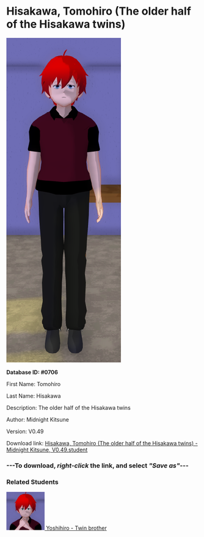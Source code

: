 # Hisakawa, Tomohiro (The older half of the Hisakawa twins)

<img src="../../Files/Images/Hisakawa, Tomohiro (The older half of the Hisakawa twins).png" title="Hisakawa, Tomohiro (The older half of the Hisakawa twins) - Midnight Kitsune, V0.49">

**Database ID: #0706**

First Name: Tomohiro

Last Name: Hisakawa

Description: The older half of the Hisakawa twins

Author: Midnight Kitsune

Version: V0.49

Download link: <a href="https://raw.githubusercontent.com/Arbiter1223/Daigaku-Gurashi-Custom-Students/master/Files/Student%20Files/Hisakawa%2C%20Tomohiro%20(The%20older%20half%20of%20the%20Hisakawa%20twins)%20-%20Midnight%20Kitsune%2C%20V0.49.student">Hisakawa, Tomohiro (The older half of the Hisakawa twins) - Midnight Kitsune, V0.49.student</a>

### ---**To download, _right-click_ the link, and select _"Save as"_**---

### Related Students

<a href="Hisakawa, Yoshihiro (The younger half of the Hisakawa twins).md"><img src="../../Files/Thumbs/Hisakawa, Yoshihiro (The younger half of the Hisakawa twins).png" height="100" width="100" title="Hisakawa, Yoshihiro (The younger half of the Hisakawa twins) - Midnight Kitsune, V0.49"></a><a href="Hisakawa, Yoshihiro (The younger half of the Hisakawa twins).md"> Yoshihiro - Twin brother</a>

